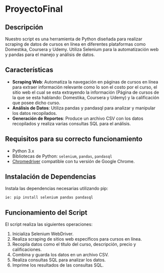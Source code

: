 # ProyectoFinal

## Descripción
Nuestro script es una herramienta de Python diseñada para realizar scraping de datos de cursos en línea en diferentes plataformas como Domestika, Coursera y Udemy. Utiliza Selenium para la automatización web y pandas para el manejo y análisis de datos.

## Características
- **Scraping Web**: Automatiza la navegación en páginas de cursos en línea para extraer información relevante como lo son el costo por el curso, el sitio web el cual se esta extrayendo la información (Página de cursos de la que se esta hablando:  Domestika, Coursera y Udemy) y la calificación que posee dicho curso. 
- **Análisis de Datos**: Utiliza pandas y pandasql para analizar y manipular los datos recopilados.
- **Generación de Reportes**: Produce un archivo CSV con los datos recopilados y realiza varias consultas SQL para el análisis. 

## Requisitos para su correcto funcionamiento
- Python 3.x
- Bibliotecas de Python: `selenium`, `pandas`, `pandasql`
- [Chromedriver](https://sites.google.com/a/chromium.org/chromedriver/downloads) compatible con tu versión de Google Chrome.

## Instalación de Dependencias
Instala las dependencias necesarias utilizando pip:
```
ie: pip install selenium pandas pandasql
```

## Funcionamiento del Script
El script realiza las siguientes operaciones:
1. Inicializa Selenium WebDriver.
2. Realiza scraping de sitios web específicos para cursos en línea.
3. Recopila datos como el título del curso, descripción, precio y calificaciones.
4. Combina y guarda los datos en un archivo CSV.
5. Realiza consultas SQL para analizar los datos.
6. Imprime los resultados de las consultas SQL.
